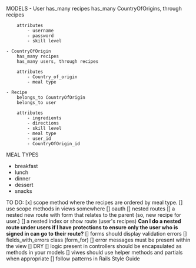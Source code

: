 MODELS
    - User
        has_many recipes
        has_many CountryOfOrigins, through recipes

        attributes
            - username
            - password
            - skill level

    - CountryOfOrigin
        has_many recipes
        has_many users, through recipes

        attributes
            - Country_of_origin
            - meal type

    - Recipe
        belongs_to CountryOfOrigin
        belongs_to user

        attributes
            - ingredients
            - directions
            - skill level
            - meal type
            - user_id
            - CountryOfOrigin_id

MEAL TYPES 
- breakfast
- lunch
- dinner
- dessert
- snacks


TO DO:
[x] scope method where the recipes are ordered by meal type.
[] use scope methods in views somewhere
[] oauth
[] nested routes
    [] a nested new route with form that relates to the parent (so, new recipe for user.)
    [] a nested index or show route (user's recipes) **Can I do a nested route under users if I have protections to ensure only the user who is signed in can go to their route?**
[] forms should display validation errors
    [] fields_with_errors class (form_for)
    [] error messages must be present within the view
[] DRY
    [] logic present in controllers should be encapsulated as methods in your models
    [] viwes should use helper methods and partials when appropriate
    [] follow patterns in Rails Style Guide

    